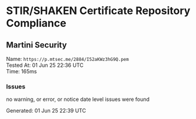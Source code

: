 # STIR/SHAKEN Certificate Repository Compliance

## Martini Security

Name: `https://p.mtsec.me/2884/I52aKWz3hG9Q.pem`\
Tested At: 01 Jun 25 22:36 UTC\
Time: 165ms

### Issues

no warning, or error, or notice date level issues were found

Generated: 01 Jun 25 22:39 UTC